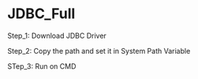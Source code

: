 # JDBC_Full

Step_1: Download JDBC Driver 

Step_2: Copy the path and set it in System Path Variable

STep_3: Run on CMD
